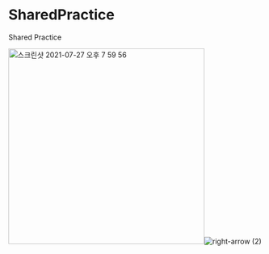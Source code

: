 # SharedPractice
Shared Practice


<img width="388" alt="스크린샷 2021-07-27 오후 7 59 56" src="https://user-images.githubusercontent.com/85157490/127168999-8c85329f-7c45-41bf-894e-cecd5fbc1908.png">![right-arrow (2)](https://user-images.githubusercontent.com/85157490/127170150-b3c72338-ef94-4b7f-b235-50af7db7b109.png)

